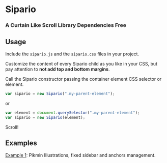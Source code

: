 # Sipario
### A Curtain Like Scroll Library Dependencies Free

## Usage
Include the `sipario.js` and the `sipario.css` files in your project.

Customize the content of every Sipario child as you like in your CSS, but pay attention to **not add top and bottom margins**.

Call the Sipario constructor passing the container element CSS selector or element.
```javascript
var sipario = new Sipario(".my-parent-element");
```
or
```javascript
var element = document.querySelector(".my-parent-element");
var sipario = new Sipario(element);
```

Scroll!

## Examples

[Example 1](https://marcolago.github.io/sipario/examples/example-1.html): Pikmin Illustrations, fixed sidebar and anchors management.
